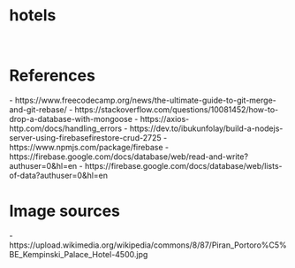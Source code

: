# hotels

<br>
<h1> References </h1>
- https://www.freecodecamp.org/news/the-ultimate-guide-to-git-merge-and-git-rebase/
- https://stackoverflow.com/questions/10081452/how-to-drop-a-database-with-mongoose
- https://axios-http.com/docs/handling_errors
- https://dev.to/ibukunfolay/build-a-nodejs-server-using-firebasefirestore-crud-2725
- https://www.npmjs.com/package/firebase
- https://firebase.google.com/docs/database/web/read-and-write?authuser=0&hl=en
- https://firebase.google.com/docs/database/web/lists-of-data?authuser=0&hl=en


<br>
<h1> Image sources </h1>
- https://upload.wikimedia.org/wikipedia/commons/8/87/Piran_Portoro%C5%BE_Kempinski_Palace_Hotel-4500.jpg